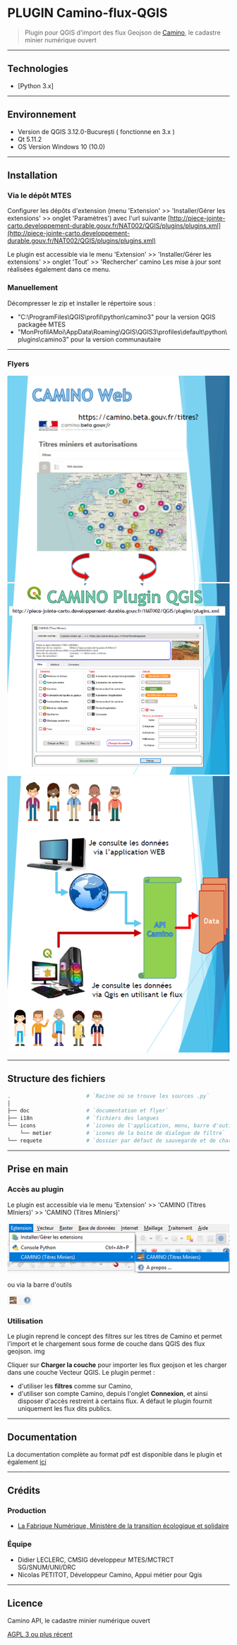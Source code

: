 # PLUGIN Camino-flux-QGIS

> Plugin pour QGIS d'import des flux Geojson de [Camino](https://camino.beta.gouv.fr), le cadastre minier numérique ouvert

---           

## Technologies
- [Python 3.x]

---           

## Environnement
 - Version de QGIS 3.12.0-București ( fonctionne en 3.x )
 - Qt 5.11.2 
 - OS Version Windows 10 (10.0)

---

## Installation
### Via le dépôt MTES
Configurer les dépôts d'extension (menu 'Extension' >> 'Installer/Gérer les extensions' >> onglet 'Paramètres') avec l'url suivante [http://piece-jointe-carto.developpement-durable.gouv.fr/NAT002/QGIS/plugins/plugins.xml](http://piece-jointe-carto.developpement-durable.gouv.fr/NAT002/QGIS/plugins/plugins.xml)

Le plugin est accessible via le menu 'Extension' >> 'Installer/Gérer les extensions' >> onglet 'Tout' >> 'Rechercher' camino
Les mise à jour sont réalisées également dans ce menu.

### Manuellement
Décompresser le zip et installer le répertoire sous :
 - "C:\ProgramFiles\QGIS\profil\python\camino3" pour la version QGIS packagée MTES
 - "MonProfilAMoi\AppData\Roaming\QGIS\QGIS3\profiles\default\python\plugins\camino3" pour la version communautaire

---

### Flyers

![Flyer](doc/flyer1.svg)
![Flyer](doc/flyer2.png)
![Flyer](doc/flyer3.png)

---

## Structure des fichiers
```bash
.                        # `Racine où se trouve les sources .py`
│
├── doc                  # `documentation et flyer`
├── i18n                 # `fichiers des langues
└── icons                # `icones de l'application, menu, barre d'outils, IHM`
    └── metier           # `icones de la boite de dialogue de filtre`
└── requete              # `dossier par défaut de sauvegarde et de chargement des requetes (filtres)`
```
---
## Prise en main

### Accès au plugin

Le plugin est accessible via le menu 'Extension' >> 'CAMINO (Titres MIniers)' >> 'CAMINO (Titres MIniers)'

![qgis extension screenshot](doc/qgis-extension-screenshot.png)

ou via la barre d'outils 

![qgis toolsbar screenshot](doc/qgis-toolsbar-screenshot.png)

### Utilisation

Le plugin reprend le concept des filtres sur les titres de Camino et permet l'import et le chargement sous forme de couche dans QGIS des flux geojson.
img

Cliquer sur __Charger la couche__ pour importer les flux geojson et les charger dans une couche Vecteur QGIS.
Le plugin permet :
* d'utiliser les __filtres__ comme sur Camino,
* d'utiliser son compte Camino, depuis l'onglet __Connexion__, et ainsi disposer d'accès restreint à certains flux. A défaut le plugin fournit uniquement les flux dits publics. 

---

## Documentation
La documentation complète au format pdf est disponible dans le plugin et également [ici](https://github.com/MTES-MCT/camino-flux-QGIS/blob/master/doc/camino_doc.pdf)

---

## Crédits

### Production

- [La Fabrique Numérique, Ministère de la transition écologique et solidaire](https://www.ecologique-solidaire.gouv.fr/inauguration-fabrique-numerique-lincubateur-des-ministeres-charges-lecologie-et-des-territoires)

### Équipe

- Didier LECLERC, CMSIG développeur MTES/MCTRCT SG/SNUM/UNI/DRC
- Nicolas PETITOT, Développeur Camino, Appui métier pour Qgis

---

## Licence

Camino API, le cadastre minier numérique ouvert

[AGPL 3 ou plus récent](https://spdx.org/licenses/AGPL-3.0-or-later.html)
